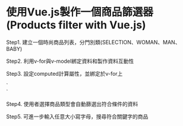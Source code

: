 <h1>使用Vue.js製作一個商品篩選器(Products filter with Vue.js)</h1>

<p>Step1. 建立一個時尚商品列表，分門別類(SELECTION、WOMAN、MAN、BABY)</p>
<p>Step2. 利用v-for與v-model綁定資料和製作資料互動性</p>
<p>Step3. 設定computed計算屬性，並綁定於v-for上</p>
`<div class="menuItem" v-for="(item, index) in titleMenu">`
<p>Step4. 使用者選擇商品類型會自動篩選出符合條件的資料</p>
<p>Step5. 可進一步輸入任意大小寫字母，搜尋符合關鍵字的商品</p>
